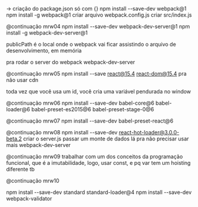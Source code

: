 -> 
criação do package.json só com {}
npm install --save-dev webpack@1
npm install -g webpack@1
criar arquivo webpack.config.js
criar src/index.js

@continuação mrw04
npm install --save-dev webpack-dev-server@1
npm install -g webpack-dev-server@1

publicPath é o local onde o webpack vai ficar assistindo o arquivo de desenvolvimento, em memória

pra rodar o server do webpack
webpack-dev-server

@continuação mrw05
npm install --save react@15.4 react-dom@15.4
pra não usar cdn

toda vez que você usa um id, você cria uma variável pendurada no window

@continuação mrw06
npm install --save-dev babel-core@6 babel-loader@6 babel-preset-es2015@6 babel-preset-stage-0@6

@continuação mrw07
npm install --save-dev babel-preset-react@6

@continuação mrw08
npm install --save-dev react-hot-loader@3.0.0-beta.2
criar o server.js
passar um monte de dados lá pra não precisar usar mais webpack-dev-server

@continuação mrw09
trabalhar com um dos conceitos da programação funcional, que é a imutabilidade, logo, usar const, e pq var tem um hoisting diferente tb

@continuação mrw10

npm install --save-dev standard standard-loader@4
npm install --save-dev webpack-validator